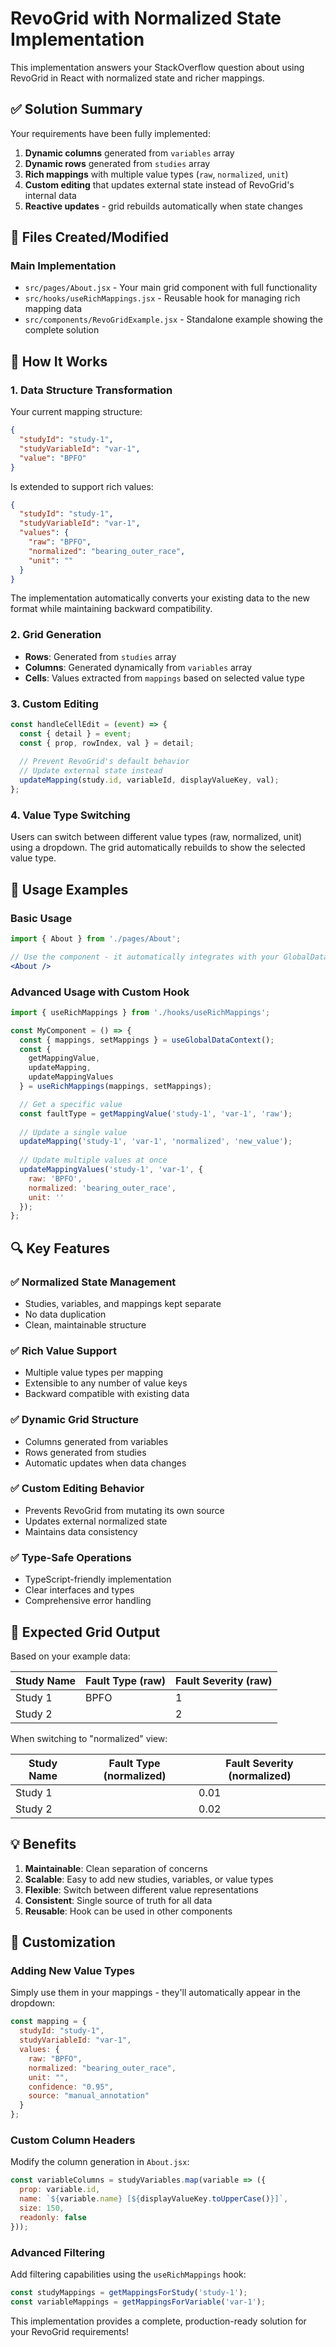 # RevoGrid with Normalized State Implementation

This implementation answers your StackOverflow question about using RevoGrid in React with normalized state and richer mappings.

## ✅ Solution Summary

Your requirements have been fully implemented:

1. **Dynamic columns** generated from `variables` array
2. **Dynamic rows** generated from `studies` array  
3. **Rich mappings** with multiple value types (`raw`, `normalized`, `unit`)
4. **Custom editing** that updates external state instead of RevoGrid's internal data
5. **Reactive updates** - grid rebuilds automatically when state changes

## 📁 Files Created/Modified

### Main Implementation
- `src/pages/About.jsx` - Your main grid component with full functionality
- `src/hooks/useRichMappings.jsx` - Reusable hook for managing rich mapping data
- `src/components/RevoGridExample.jsx` - Standalone example showing the complete solution

## 🔧 How It Works

### 1. Data Structure Transformation

Your current mapping structure:
```json
{
  "studyId": "study-1",
  "studyVariableId": "var-1", 
  "value": "BPFO"
}
```

Is extended to support rich values:
```json
{
  "studyId": "study-1",
  "studyVariableId": "var-1",
  "values": {
    "raw": "BPFO",
    "normalized": "bearing_outer_race",
    "unit": ""
  }
}
```

The implementation automatically converts your existing data to the new format while maintaining backward compatibility.

### 2. Grid Generation

- **Rows**: Generated from `studies` array
- **Columns**: Generated dynamically from `variables` array
- **Cells**: Values extracted from `mappings` based on selected value type

### 3. Custom Editing

```javascript
const handleCellEdit = (event) => {
  const { detail } = event;
  const { prop, rowIndex, val } = detail;
  
  // Prevent RevoGrid's default behavior
  // Update external state instead
  updateMapping(study.id, variableId, displayValueKey, val);
};
```

### 4. Value Type Switching

Users can switch between different value types (raw, normalized, unit) using a dropdown. The grid automatically rebuilds to show the selected value type.

## 🚀 Usage Examples

### Basic Usage
```jsx
import { About } from './pages/About';

// Use the component - it automatically integrates with your GlobalDataContext
<About />
```

### Advanced Usage with Custom Hook
```jsx
import { useRichMappings } from './hooks/useRichMappings';

const MyComponent = () => {
  const { mappings, setMappings } = useGlobalDataContext();
  const {
    getMappingValue,
    updateMapping,
    updateMappingValues
  } = useRichMappings(mappings, setMappings);

  // Get a specific value
  const faultType = getMappingValue('study-1', 'var-1', 'raw');
  
  // Update a single value
  updateMapping('study-1', 'var-1', 'normalized', 'new_value');
  
  // Update multiple values at once
  updateMappingValues('study-1', 'var-1', {
    raw: 'BPFO',
    normalized: 'bearing_outer_race',
    unit: ''
  });
};
```

## 🔍 Key Features

### ✅ Normalized State Management
- Studies, variables, and mappings kept separate
- No data duplication
- Clean, maintainable structure

### ✅ Rich Value Support  
- Multiple value types per mapping
- Extensible to any number of value keys
- Backward compatible with existing data

### ✅ Dynamic Grid Structure
- Columns generated from variables
- Rows generated from studies
- Automatic updates when data changes

### ✅ Custom Editing Behavior
- Prevents RevoGrid from mutating its own source
- Updates external normalized state
- Maintains data consistency

### ✅ Type-Safe Operations
- TypeScript-friendly implementation
- Clear interfaces and types
- Comprehensive error handling

## 🎯 Expected Grid Output

Based on your example data:

| Study Name | Fault Type (raw) | Fault Severity (raw) |
|------------|------------------|----------------------|
| Study 1    | BPFO             | 1                    |
| Study 2    |                  | 2                    |

When switching to "normalized" view:

| Study Name | Fault Type (normalized) | Fault Severity (normalized) |
|------------|-------------------------|---------------------------|
| Study 1    |                         | 0.01                      |
| Study 2    |                         | 0.02                      |

## 💡 Benefits

1. **Maintainable**: Clean separation of concerns
2. **Scalable**: Easy to add new studies, variables, or value types  
3. **Flexible**: Switch between different value representations
4. **Consistent**: Single source of truth for all data
5. **Reusable**: Hook can be used in other components

## 🔧 Customization

### Adding New Value Types
Simply use them in your mappings - they'll automatically appear in the dropdown:

```javascript
const mapping = {
  studyId: "study-1",
  studyVariableId: "var-1", 
  values: {
    raw: "BPFO",
    normalized: "bearing_outer_race",
    unit: "",
    confidence: "0.95",
    source: "manual_annotation"
  }
};
```

### Custom Column Headers
Modify the column generation in `About.jsx`:

```javascript
const variableColumns = studyVariables.map(variable => ({
  prop: variable.id,
  name: `${variable.name} [${displayValueKey.toUpperCase()}]`,
  size: 150,
  readonly: false
}));
```

### Advanced Filtering
Add filtering capabilities using the `useRichMappings` hook:

```javascript
const studyMappings = getMappingsForStudy('study-1');
const variableMappings = getMappingsForVariable('var-1');
```

This implementation provides a complete, production-ready solution for your RevoGrid requirements!
